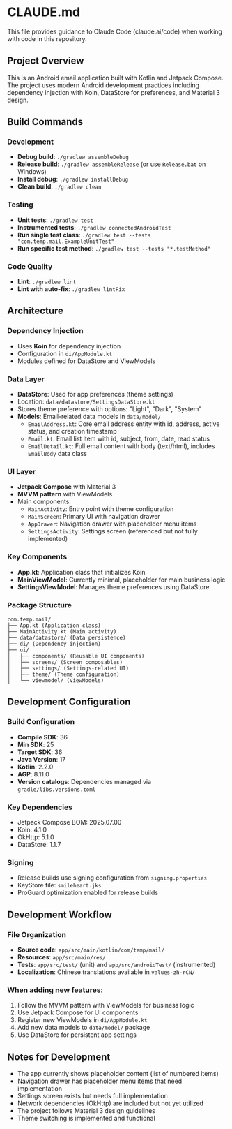 # CLAUDE.md

This file provides guidance to Claude Code (claude.ai/code) when working with code in this repository.

## Project Overview

This is an Android email application built with Kotlin and Jetpack Compose. The project uses modern Android development practices including dependency injection with Koin, DataStore for preferences, and Material 3 design.

## Build Commands

### Development
- **Debug build**: `./gradlew assembleDebug`
- **Release build**: `./gradlew assembleRelease` (or use `Release.bat` on Windows)
- **Install debug**: `./gradlew installDebug`
- **Clean build**: `./gradlew clean`

### Testing
- **Unit tests**: `./gradlew test`
- **Instrumented tests**: `./gradlew connectedAndroidTest`
- **Run single test class**: `./gradlew test --tests "com.temp.mail.ExampleUnitTest"`
- **Run specific test method**: `./gradlew test --tests "*.testMethod"`

### Code Quality
- **Lint**: `./gradlew lint`
- **Lint with auto-fix**: `./gradlew lintFix`

## Architecture

### Dependency Injection
- Uses **Koin** for dependency injection
- Configuration in `di/AppModule.kt`
- Modules defined for DataStore and ViewModels

### Data Layer
- **DataStore**: Used for app preferences (theme settings)
- Location: `data/datastore/SettingsDataStore.kt`
- Stores theme preference with options: "Light", "Dark", "System"
- **Models**: Email-related data models in `data/model/`
  - `EmailAddress.kt`: Core email address entity with id, address, active status, and creation timestamp
  - `Email.kt`: Email list item with id, subject, from, date, read status
  - `EmailDetail.kt`: Full email content with body (text/html), includes `EmailBody` data class

### UI Layer
- **Jetpack Compose** with Material 3
- **MVVM pattern** with ViewModels
- Main components:
  - `MainActivity`: Entry point with theme configuration
  - `MainScreen`: Primary UI with navigation drawer
  - `AppDrawer`: Navigation drawer with placeholder menu items
  - `SettingsActivity`: Settings screen (referenced but not fully implemented)

### Key Components
- **App.kt**: Application class that initializes Koin
- **MainViewModel**: Currently minimal, placeholder for main business logic
- **SettingsViewModel**: Manages theme preferences using DataStore

### Package Structure
```
com.temp.mail/
├── App.kt (Application class)
├── MainActivity.kt (Main activity)
├── data/datastore/ (Data persistence)
├── di/ (Dependency injection)
├── ui/
│   ├── components/ (Reusable UI components)
│   ├── screens/ (Screen composables)
│   ├── settings/ (Settings-related UI)
│   ├── theme/ (Theme configuration)
│   └── viewmodel/ (ViewModels)
```

## Development Configuration

### Build Configuration
- **Compile SDK**: 36
- **Min SDK**: 25
- **Target SDK**: 36
- **Java Version**: 17
- **Kotlin**: 2.2.0
- **AGP**: 8.11.0
- **Version catalogs**: Dependencies managed via `gradle/libs.versions.toml`

### Key Dependencies
- Jetpack Compose BOM: 2025.07.00
- Koin: 4.1.0
- OkHttp: 5.1.0
- DataStore: 1.1.7

### Signing
- Release builds use signing configuration from `signing.properties`
- KeyStore file: `smileheart.jks`
- ProGuard optimization enabled for release builds

## Development Workflow

### File Organization
- **Source code**: `app/src/main/kotlin/com/temp/mail/`
- **Resources**: `app/src/main/res/`
- **Tests**: `app/src/test/` (unit) and `app/src/androidTest/` (instrumented)
- **Localization**: Chinese translations available in `values-zh-rCN/`

### When adding new features:
1. Follow the MVVM pattern with ViewModels for business logic
2. Use Jetpack Compose for UI components
3. Register new ViewModels in `di/AppModule.kt` 
4. Add new data models to `data/model/` package
5. Use DataStore for persistent app settings

## Notes for Development

- The app currently shows placeholder content (list of numbered items)
- Navigation drawer has placeholder menu items that need implementation
- Settings screen exists but needs full implementation
- Network dependencies (OkHttp) are included but not yet utilized
- The project follows Material 3 design guidelines
- Theme switching is implemented and functional